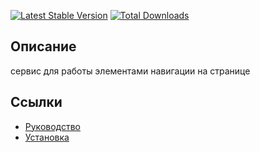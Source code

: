 [![Latest Stable Version](https://poser.pugx.org/yii2bundle/yii2-navigation/v/stable.png)](https://packagist.org/packages/yii2bundle/yii2-navigation)
[![Total Downloads](https://poser.pugx.org/yii2bundle/yii2-navigation/downloads.png)](https://packagist.org/packages/yii2bundle/yii2-navigation)

## Описание

сервис для работы элементами навигации на странице

## Ссылки

* [Руководство](guide/ru/README.md)
* [Установка](guide/ru/install.md)